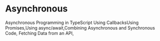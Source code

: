 # Asynchronous
Asynchronous Programming in TypeScript Using CallbacksUsing Promises,Using async/await,Combining Asynchronous and Synchronous Code, Fetching Data from an API,
